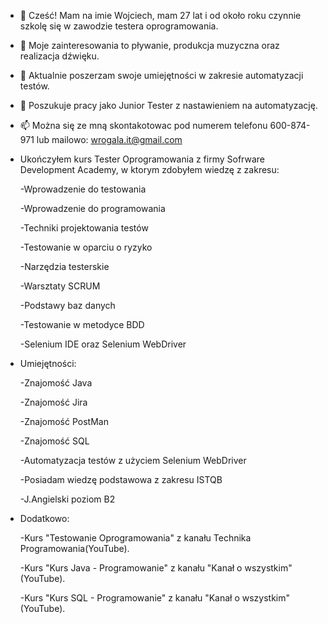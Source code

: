 - 👋 Cześć! Mam na imie Wojciech, mam 27 lat i od około roku czynnie szkolę się w zawodzie testera oprogramowania.
- 👀 Moje zainteresowania to pływanie, produkcja muzyczna oraz realizacja dźwięku.
- 🌱 Aktualnie poszerzam swoje umiejętności w zakresie automatyzacji testów.
- 💞️ Poszukuje pracy jako Junior Tester z nastawieniem na automatyzację.
- 📫 Można się ze mną skontakotowac pod numerem telefonu 600-874-971 lub mailowo: wrogala.it@gmail.com

- Ukończyłem kurs Tester Oprogramowania z firmy Sofrware Development Academy, w ktorym zdobyłem wiedzę z zakresu:

    -Wprowadzenie do testowania

    -Wprowadzenie do programowania

    -Techniki projektowania testów

    -Testowanie w oparciu o ryzyko

    -Narzędzia testerskie

    -Warsztaty SCRUM

    -Podstawy baz danych

    -Testowanie w metodyce BDD

    -Selenium IDE oraz Selenium WebDriver
  
- Umiejętności:

    -Znajomość Java
  
    -Znajomość Jira
  
    -Znajomość PostMan
  
    -Znajomość SQL
  
    -Automatyzacja testów z użyciem Selenium WebDriver
  
    -Posiadam wiedzę podstawowa z zakresu ISTQB
    
    -J.Angielski poziom B2

- Dodatkowo: 

    -Kurs "Testowanie Oprogramowania" z kanału Technika Programowania(YouTube).

    -Kurs "Kurs Java - Programowanie" z kanału "Kanał o wszystkim"(YouTube).

    -Kurs "Kurs SQL - Programowanie" z kanału "Kanał o wszystkim"(YouTube).
